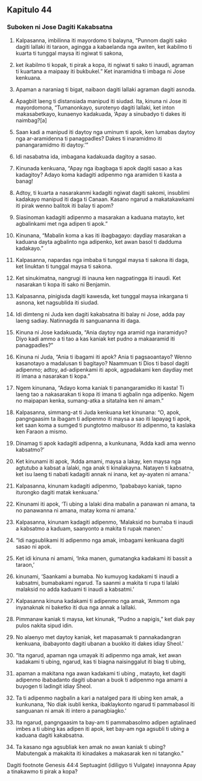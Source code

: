 Kapitulo 44
-----------

### Suboken ni Jose Dagiti Kakabsatna

1. Kalpasanna, imbilinna iti mayordomo ti balayna, “Punnom dagiti sako dagiti lallaki iti taraon, agingga a kabaelanda nga awiten, ket ikabilmo ti kuarta ti tunggal maysa iti ngiwat ti sakona,
2. ket ikabilmo ti kopak, ti pirak a kopa, iti ngiwat ti sako ti inaudi, agraman ti kuartana a maipaay iti bukbukel.” Ket inaramidna ti imbaga ni Jose kenkuana.

3. Apaman a naraniag ti bigat, naibaon dagiti lallaki agraman dagiti asnoda.
4. Apagbiit laeng ti distansiada manipud iti siudad. Ita, kinuna ni Jose iti mayordomona, “Tumanonkayo, surotenyo dagiti lallaki, ket inton makasabetkayo, kunaenyo kadakuada, ‘Apay a sinubadyo ti dakes iti naimbag?[a]
5. Saan kadi a manipud iti daytoy nga uminum ti apok, ken lumabas daytoy nga ar-aramidenna ti panagpadles? Dakes ti inaramidmo iti panangaramidmo iti daytoy.’”

6. Idi nasabatna ida, imbagana kadakuada dagitoy a sasao.
7. Kinunada kenkuana, “Apay nga ibagbaga ti apok dagiti sasao a kas kadagitoy? Adayo koma kadagiti adipenmo nga aramiden ti kasta a banag!
8. Adtoy, ti kuarta a nasarakanmi kadagiti ngiwat dagiti sakomi, insublimi kadakayo manipud iti daga ti Canaan. Kasano ngarud a makatakawkami iti pirak wenno balitok iti balay ti apom?
9. Siasinoman kadagiti adipenmo a masarakan a kaduana matayto, ket agbalinkami met nga adipen ti apok.”
10. Kinunana, “Mabalin koma a kas iti ibagbagayo: daydiay masarakan a kaduana dayta agbalinto nga adipenko, ket awan basol ti dadduma kadakayo.”
11. Kalpasanna, napardas nga imbaba ti tunggal maysa ti sakona iti daga, ket linuktan ti tunggal maysa ti sakona.
12. Ket sinukimatna, nangrugi iti inauna ken nagpatingga iti inaudi. Ket nasarakan ti kopa iti sako ni Benjamin.
13. Kalpasanna, pinigisda dagiti kawesda, ket tunggal maysa inkargana ti asnona, ket nagsublida iti siudad.

14. Idi dimteng ni Juda ken dagiti kakabsatna iti balay ni Jose, adda pay laeng sadiay. Natinnagda iti sanguananna iti daga.
15. Kinuna ni Jose kadakuada, “Ania daytoy nga aramid nga inaramidyo? Diyo kadi ammo a ti tao a kas kaniak ket pudno a makaaramid iti panagpadles?”
16. Kinuna ni Juda, “Ania ti ibagami iti apok? Ania ti pagsaoantayo? Wenno kasanotayo a madalusan ti bagitayo? Naammuan ti Dios ti basol dagiti adipenmo; adtoy, ad-adipenkami iti apok, agpadakami ken daydiay met iti imana a nasarakan ti kopa.”
17. Ngem kinunana, “Adayo koma kaniak ti panangaramidko iti kasta! Ti laeng tao a nakasarakan ti kopa iti imana ti agbalin nga adipenko. Ngem no maipapan kenka, sumang-atka a sitatalna ken ni amam.”

18. Kalpasanna, simmang-at ti Juda kenkuana ket kinunana: “O, apok, pangngaasim ta ibagam ti adipenmo iti maysa a sao iti lapayag ti apok, ket saan koma a sumged ti pungtotmo maibusor iti adipenmo, ta kaslaka ken Faraon a mismo.
19. Dinamag ti apok kadagiti adipenna, a kunkunana, ‘Adda kadi ama wenno kabsatmo?’
20. Ket kinunami iti apok, ‘Adda amami, maysa a lakay, ken maysa nga agtutubo a kabsat a lalaki, nga anak ti kinalakayna. Natayen ti kabsatna, ket isu laeng ti nabati kadagiti annak ni inana, ket ay-ayaten ni amana.’
21. Kalpasanna, kinunam kadagiti adipenmo, ‘Ipababayo kaniak, tapno iturongko dagiti matak kenkuana.’
22. Kinunami iti apok, ‘Ti ubing a lalaki dina mabalin a panawan ni amana, ta no panawanna ni amana, matay koma ni amana.’
23. Kalpasanna, kinunam kadagiti adipenmo, ‘Malaksid no bumaba ti inaudi a kabsatmo a kaduam, saanyonto a makita ti rupak manen.'

24. “Idi nagsublikami iti adipenmo nga amak, imbagami kenkuana dagiti sasao ni apok.
25. Ket idi kinuna ni amami, ‘Inka manen, gumatangka kadakami iti bassit a taraon,’
26. kinunami, ‘Saankami a bumaba. No kumuyog kadakami ti inaudi a kabsatmi, bumabakami ngarud. Ta saanmi a makita ti rupa ti lalaki malaksid no adda kaduami ti inaudi a kabsatmi.’
27. Kalpasanna kinuna kadakami ti adipenmo nga amak, ‘Ammom nga inyanaknak ni baketko iti dua nga annak a lallaki.
28. Pimmanaw kaniak ti maysa, ket kinunak, “Pudno a napigis,” ket diak pay pulos nakita sipud idin.
29. No alaenyo met daytoy kaniak, ket mapasamak ti pannakadangran kenkuana, ibabayonto dagiti ubanan a buokko iti dakes idiay Sheol.’

30. “Ita ngarud, apaman nga umayak iti adipenmo nga amak, ket awan kadakami ti ubing, ngarud, kas ti biagna naisinggalut iti biag ti ubing,
31. apaman a makitana nga awan kadakami ti ubing , matayto, ket dagiti adipenmo ibabadanto dagiti ubanan a buok ti adipenmo nga amami a buyogen ti ladingit idiay Sheol.
32. Ta ti adipenmo nagbalin a kari a natalged para iti ubing ken amak, a kunkunana, ‘No diak isubli kenka, ibaklaykonto ngarud ti pammabasol iti sanguanan ni amak iti intero a panagbiagko.’
33. Ita ngarud, pangngaasim ta bay-am ti pammabasolmo adipen agtalinaed imbes a ti ubing kas adipen iti apok, ket bay-am nga agsubli ti ubing a kaduana dagiti kakabsatna.
34. Ta kasano nga agsubliak ken amak no awan kaniak ti ubing? Mabutengak a makakita iti kinadakes a makasarak ken ni tatangko.”

Dagiti footnote
Genesis 44:4 Septuagint (idiligyo ti Vulgate) innayonna Apay a tinakawmo ti pirak a kopa?
